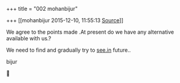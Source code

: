 +++
title = "002 mohanbijur"

+++
[[mohanbijur	2015-12-10, 11:55:13 [Source](https://groups.google.com/g/samskrita/c/VI8eklWjcA8)]]



We agree to the points made .At present do we have any alternative available with us.?

We need to find and gradually try to [see.in](http://see.in) future..

bijur




